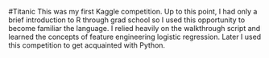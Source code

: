 #Titanic
This was my first Kaggle competition.  Up to this point, I had only a brief introduction to R through grad school so I used this opportunity to become familiar the language.  I relied heavily on the walkthrough script and learned the concepts of feature engineering logistic regression. Later I used this competition to get acquainted with Python.